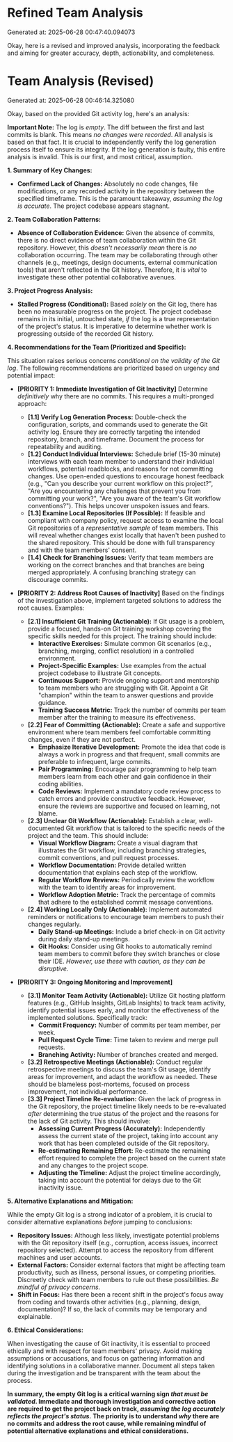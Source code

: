 # Refined Team Analysis
Generated at: 2025-06-28 00:47:40.094073

Okay, here is a revised and improved analysis, incorporating the feedback and aiming for greater accuracy, depth, actionability, and completeness.

# Team Analysis (Revised)
Generated at: 2025-06-28 00:46:14.325080

Okay, based on the provided Git activity log, here's an analysis:

**Important Note:**  The log is *empty*. The diff between the first and last commits is blank. This means *no changes were recorded*.  All analysis is based on that fact.  It is crucial to independently verify the log generation process itself to ensure its integrity.  If the log generation is faulty, this entire analysis is invalid.  This is our first, and most critical, assumption.

**1. Summary of Key Changes:**

*   **Confirmed Lack of Changes:** Absolutely no code changes, file modifications, or any recorded activity in the repository between the specified timeframe. This is the paramount takeaway, *assuming the log is accurate*. The project codebase appears stagnant.

**2. Team Collaboration Patterns:**

*   **Absence of Collaboration Evidence:**  Given the absence of commits, there is no direct evidence of team collaboration within the Git repository.  However, this *doesn't necessarily mean* there is *no* collaboration occurring. The team may be collaborating through other channels (e.g., meetings, design documents, external communication tools) that aren't reflected in the Git history. Therefore, it is *vital* to investigate these other potential collaborative avenues.

**3. Project Progress Analysis:**

*   **Stalled Progress (Conditional):** Based *solely* on the Git log, there has been no measurable progress on the project. The project codebase remains in its initial, untouched state, *if* the log is a true representation of the project's status. It is imperative to determine whether work is progressing outside of the recorded Git history.

**4. Recommendations for the Team (Prioritized and Specific):**

This situation raises serious concerns *conditional on the validity of the Git log*. The following recommendations are prioritized based on urgency and potential impact:

*   **[PRIORITY 1: Immediate Investigation of Git Inactivity]** Determine *definitively* why there are no commits. This requires a multi-pronged approach:
    *   **[1.1] Verify Log Generation Process:**  Double-check the configuration, scripts, and commands used to generate the Git activity log. Ensure they are correctly targeting the intended repository, branch, and timeframe. Document the process for repeatability and auditing.
    *   **[1.2] Conduct Individual Interviews:**  Schedule brief (15-30 minute) interviews with each team member to understand their individual workflows, potential roadblocks, and reasons for not committing changes.  Use open-ended questions to encourage honest feedback (e.g., "Can you describe your current workflow on this project?", "Are you encountering any challenges that prevent you from committing your work?", "Are you aware of the team's Git workflow conventions?"). This helps uncover unspoken issues and fears.
    *   **[1.3] Examine Local Repositories (If Possible):** If feasible and compliant with company policy, request access to examine the local Git repositories of a *representative sample* of team members. This will reveal whether changes exist locally that haven't been pushed to the shared repository.  This should be done with full transparency and with the team members' consent.
    *   **[1.4] Check for Branching Issues:** Verify that team members are working on the correct branches and that branches are being merged appropriately. A confusing branching strategy can discourage commits.

*   **[PRIORITY 2: Address Root Causes of Inactivity]** Based on the findings of the investigation above, implement targeted solutions to address the root causes. Examples:

    *   **[2.1] Insufficient Git Training (Actionable):** If Git usage is a problem, provide a focused, hands-on Git training workshop covering the specific skills needed for this project. The training should include:
        *   **Interactive Exercises:** Simulate common Git scenarios (e.g., branching, merging, conflict resolution) in a controlled environment.
        *   **Project-Specific Examples:** Use examples from the actual project codebase to illustrate Git concepts.
        *   **Continuous Support:**  Provide ongoing support and mentorship to team members who are struggling with Git. Appoint a Git "champion" within the team to answer questions and provide guidance.
        *   **Training Success Metric:** Track the number of commits per team member after the training to measure its effectiveness.
    *   **[2.2] Fear of Committing (Actionable):** Create a safe and supportive environment where team members feel comfortable committing changes, even if they are not perfect.
        *   **Emphasize Iterative Development:**  Promote the idea that code is always a work in progress and that frequent, small commits are preferable to infrequent, large commits.
        *   **Pair Programming:** Encourage pair programming to help team members learn from each other and gain confidence in their coding abilities.
        *   **Code Reviews:**  Implement a mandatory code review process to catch errors and provide constructive feedback. However, ensure the reviews are supportive and focused on learning, not blame.
    *   **[2.3] Unclear Git Workflow (Actionable):** Establish a clear, well-documented Git workflow that is tailored to the specific needs of the project and the team. This should include:
        *   **Visual Workflow Diagram:** Create a visual diagram that illustrates the Git workflow, including branching strategies, commit conventions, and pull request processes.
        *   **Workflow Documentation:**  Provide detailed written documentation that explains each step of the workflow.
        *   **Regular Workflow Reviews:** Periodically review the workflow with the team to identify areas for improvement.
        *   **Workflow Adoption Metric:**  Track the percentage of commits that adhere to the established commit message conventions.
    *   **[2.4] Working Locally Only (Actionable):**  Implement automated reminders or notifications to encourage team members to push their changes regularly.
        *   **Daily Stand-up Meetings:**  Include a brief check-in on Git activity during daily stand-up meetings.
        *   **Git Hooks:** Consider using Git hooks to automatically remind team members to commit before they switch branches or close their IDE. *However, use these with caution, as they can be disruptive.*

*   **[PRIORITY 3: Ongoing Monitoring and Improvement]**

    *   **[3.1] Monitor Team Activity (Actionable):** Utilize Git hosting platform features (e.g., GitHub Insights, GitLab Insights) to track team activity, identify potential issues early, and monitor the effectiveness of the implemented solutions.  Specifically track:
        *   **Commit Frequency:** Number of commits per team member, per week.
        *   **Pull Request Cycle Time:** Time taken to review and merge pull requests.
        *   **Branching Activity:** Number of branches created and merged.
    *   **[3.2] Retrospective Meetings (Actionable):** Conduct regular retrospective meetings to discuss the team's Git usage, identify areas for improvement, and adapt the workflow as needed.  These should be blameless post-mortems, focused on process improvement, not individual performance.
    *   **[3.3] Project Timeline Re-evaluation:** Given the lack of progress in the Git repository, the project timeline likely needs to be re-evaluated *after* determining the true status of the project and the reasons for the lack of Git activity.  This should involve:
        *   **Assessing Current Progress (Accurately):** Independently assess the current state of the project, taking into account any work that has been completed outside of the Git repository.
        *   **Re-estimating Remaining Effort:**  Re-estimate the remaining effort required to complete the project based on the current state and any changes to the project scope.
        *   **Adjusting the Timeline:**  Adjust the project timeline accordingly, taking into account the potential for delays due to the Git inactivity issue.

**5. Alternative Explanations and Mitigation:**

While the empty Git log is a strong indicator of a problem, it is crucial to consider alternative explanations *before* jumping to conclusions:

*   **Repository Issues:** Although less likely, investigate potential problems with the Git repository itself (e.g., corruption, access issues, incorrect repository selected). Attempt to access the repository from different machines and user accounts.
*   **External Factors:** Consider external factors that might be affecting team productivity, such as illness, personal issues, or competing priorities. Discreetly check with team members to rule out these possibilities. *Be mindful of privacy concerns.*
*   **Shift in Focus:** Has there been a recent shift in the project's focus away from coding and towards other activities (e.g., planning, design, documentation)?  If so, the lack of commits may be temporary and explainable.

**6. Ethical Considerations:**

When investigating the cause of Git inactivity, it is essential to proceed ethically and with respect for team members' privacy. Avoid making assumptions or accusations, and focus on gathering information and identifying solutions in a collaborative manner. Document all steps taken during the investigation and be transparent with the team about the process.

**In summary, the empty Git log is a critical warning sign *that must be validated*. Immediate and thorough investigation and corrective action are required to get the project back on track, *assuming the log accurately reflects the project's status.* The priority is to understand *why* there are no commits and address the root cause, while remaining mindful of potential alternative explanations and ethical considerations.**
